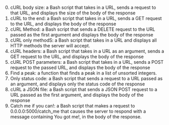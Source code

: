 0. cURL body size:  a Bash script that takes in a URL, sends a request to that URL, and displays the size of the body of the response
1. cURL to the end: a Bash script that takes in a URL, sends a GET request to the URL, and displays the body of the response
2. cURL Method: a Bash script that sends a DELETE request to the URL passed as the first argument and displays the body of the response
3. cURL only methodS: a Bash script that takes in a URL and displays all HTTP methods the server will accept.
4. cURL headers: a Bash script that takes in a URL as an argument, sends a GET request to the URL, and displays the body of the response
5. cURL POST parameters: a Bash script that takes in a URL, sends a POST request to the passed URL, and displays the body of the response
6. Find a peak: a function that finds a peak in a list of unsorted integers.
7. Only status code: a Bash script that sends a request to a URL passed as an argument, and displays only the status code of the response
8. cURL a JSON file: a Bash script that sends a JSON POST request to a URL passed as the first argument, and displays the body of the response
9. Catch me if you can!: a Bash script that makes a request to 0.0.0.0:5000/catch_me that causes the server to respond with a message containing You got me!, in the body of the response.
